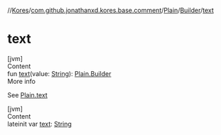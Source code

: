 //[Kores](../../../index.md)/[com.github.jonathanxd.kores.base.comment](../../index.md)/[Plain](../index.md)/[Builder](index.md)/[text](text.md)



# text  
[jvm]  
Content  
fun [text](text.md)(value: [String](https://kotlinlang.org/api/latest/jvm/stdlib/kotlin/-string/index.html)): [Plain.Builder](index.md)  
More info  


See [Plain.text](../text.md)

  


[jvm]  
Content  
lateinit var [text](text.md): [String](https://kotlinlang.org/api/latest/jvm/stdlib/kotlin/-string/index.html)  



